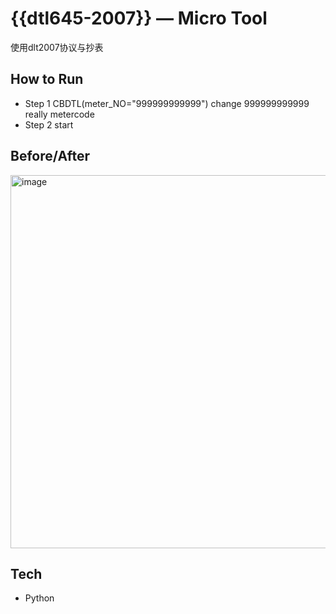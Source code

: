 # {{dtl645-2007}} — Micro Tool

使用dlt2007协议与抄表


## How to Run

- Step 1 CBDTL(meter_NO="999999999999") change 999999999999 really metercode
- Step 2 start

## Before/After

<img width="1027" height="597" alt="image" src="https://github.com/user-attachments/assets/a8759324-2c0f-4392-bad3-87c428f3b976" />


## Tech

- Python
